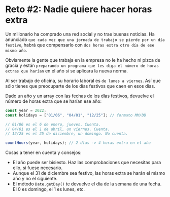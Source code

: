 # Reto #2: Nadie quiere hacer horas extra

Un millonario ha comprado una red social y no trae buenas noticias. Ha anunciado `que cada vez que una jornada de trabajo se pierde por un día festivo`, habrá que compensarlo con `dos horas extra otro día de ese mismo año`.

Obviamente la gente que trabaja en la empresa no le ha hecho ni pizca de gracia y están `preparando un programa que les diga el número de horas extras que harían` en el año si se aplicara la nueva norma.

Al ser trabajo de oficina, su horario laboral es `de lunes a viernes`. Así que sólo tienes que preocuparte de los días festivos que caen en esos días.

Dado un año y un array con las fechas de los días festivos, devuelve el número de horas extra que se harían ese año:

```js
const year = 2022;
const holidays = ["01/06", "04/01", "12/25"]; // formato MM/DD

// 01/06 es el 6 de enero, jueves. Cuenta.
// 04/01 es el 1 de abril, un viernes. Cuenta.
// 12/25 es el 25 de diciembre, un domingo. No cuenta.

countHours(year, holidays); // 2 días -> 4 horas extra en el año
```

Cosas a tener en cuenta y consejos:

- El año puede ser bisiesto. Haz las comprobaciones que necesitas para ello, si fuese necesario.
- Aunque el 31 de diciembre sea festivo, las horas extra se harán el mismo año y no el siguiente.
- El método `Date.getDay()` te devuelve el día de la semana de una fecha. El 0 es domingo, el 1 es lunes, etc.
